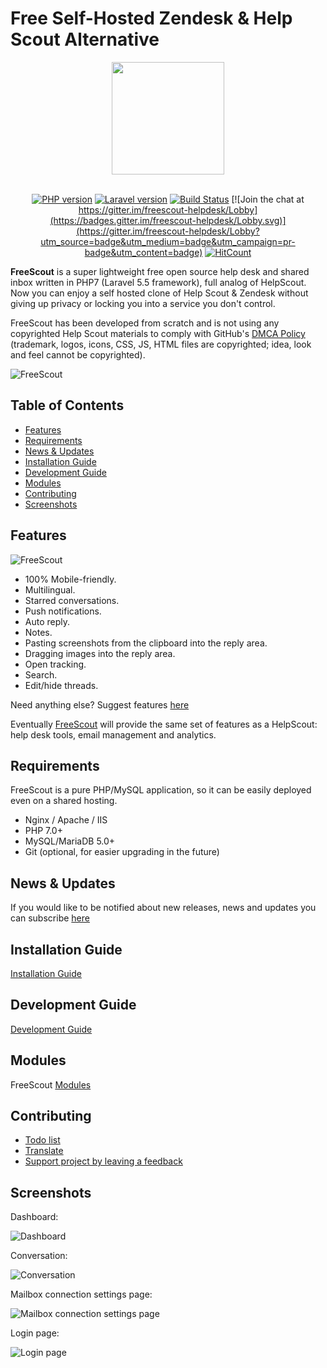 # Free Self-Hosted Zendesk & Help Scout Alternative

<div align="center">

<img src="https://raw.githubusercontent.com/freescout-helpdesk/freescout/master/public/img/logo-300.png" width="180" height="180" />
<br/><br/>

[![PHP version](https://freescout-helpdesk.github.io/img/badges/PHP-7.0%2B-blue.svg)](https://github.com/freescout-helpdesk/freescout#requirements) [![Laravel version](https://freescout-helpdesk.github.io/img/badges/Laravel-5.5-blue.svg)](https://github.com/freescout-helpdesk/freescout#requirements) 
[![Build Status](https://travis-ci.org/freescout-helpdesk/freescout.svg?branch=dist)](https://freescout-helpdesk.github.io/img/badges/travis.svg) [![Join the chat at https://gitter.im/freescout-helpdesk/Lobby](https://badges.gitter.im/freescout-helpdesk/Lobby.svg)](https://gitter.im/freescout-helpdesk/Lobby?utm_source=badge&utm_medium=badge&utm_campaign=pr-badge&utm_content=badge) [![HitCount](http://hits.dwyl.io/freescout-helpdesk/freescout.svg)](http://hits.dwyl.io/freescout-helpdesk/freescout)

</div>

**FreeScout** is a super lightweight free open source help desk and shared inbox written in PHP7 (Laravel 5.5 framework), full analog of HelpScout. Now you can enjoy a self hosted clone of Help Scout & Zendesk without giving up privacy or locking you into a service you don't control.

FreeScout has been developed from scratch and is not using any copyrighted Help Scout materials to comply with GitHub's [DMCA Policy](https://help.github.com/articles/dmca-takedown-policy/) (trademark, logos, icons, CSS, JS, HTML files are copyrighted; idea, look and feel cannot be copyrighted).

![FreeScout](https://freescout-helpdesk.github.io/img/screenshots/screenshot.png)

## Table of Contents
   * [Features](#features)
   * [Requirements](#requirements)
   * [News & Updates](#news--updates)
   * [Installation Guide](#installation-guide)
   * [Development Guide](#development-guide)
   * [Modules](#modules)
   * [Contributing](#contributing)
   * [Screenshots](#screenshots)

## Features

![FreeScout](https://raw.githubusercontent.com/freescout-helpdesk/freescout/master/public/img/banner.png)

  * 100% Mobile-friendly.
  * Multilingual.
  * Starred conversations.
  * Push notifications.
  * Auto reply.
  * Notes.
  * Pasting screenshots from the clipboard into the reply area.
  * Dragging images into the reply area.
  * Open tracking.
  * Search.
  * Edit/hide threads.

Need anything else? Suggest features [here](https://feedback.userreport.com/25a3cb5f-e4bd-4470-b6f3-79fcfaa8e90f/#ideas/popular)

Eventually [FreeScout](https://github.com/freescout-helpdesk/freescout) will provide the same set of features as a HelpScout: help desk tools, email management and analytics.

## Requirements

FreeScout is a pure PHP/MySQL application, so it can be easily deployed even on a shared hosting.

  * Nginx / Apache / IIS
  * PHP 7.0+
  * MySQL/MariaDB 5.0+
  * Git (optional, for easier upgrading in the future)

## News & Updates

If you would like to be notified about new releases, news and updates you can subscribe [here](https://feedburner.google.com/fb/a/mailverify?uri=freescout)

## Installation Guide

[Installation Guide](https://github.com/freescout-helpdesk/freescout/wiki/Installation-Guide)

## Development Guide

[Development Guide](https://github.com/freescout-helpdesk/freescout/wiki/Development-Guide)

## Modules

FreeScout [Modules](https://github.com/freescout-helpdesk/freescout/wiki/FreeScout-Modules)

## Contributing

* [Todo list](https://github.com/freescout-helpdesk/freescout/projects/1)
* [Translate](https://github.com/freescout-helpdesk/freescout/wiki/Translate)
* [Support project by leaving a feedback](https://github.com/freescout-helpdesk/freescout/wiki#support-project)

## Screenshots

Dashboard:

![Dashboard](https://freescout-helpdesk.github.io/img/screenshots/dashboard.png)

Conversation:

![Conversation](https://freescout-helpdesk.github.io/img/screenshots/conversation.png)


Mailbox connection settings page:

![Mailbox connection settings page](https://freescout-helpdesk.github.io/img/screenshots/mailbox-connection.png)

Login page:

![Login page](https://freescout-helpdesk.github.io/img/screenshots/freescout-login.png)